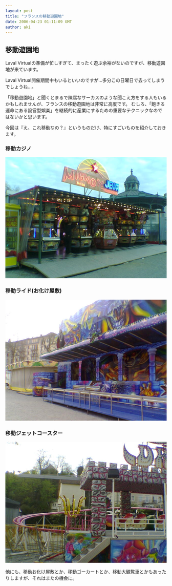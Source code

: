 ```yaml
---
layout: post
title: "フランスの移動遊園地"
date: 2006-04-23 01:11:09 GMT 
author: aki
---
```


## 移動遊園地

Laval Virtualの準備が忙しすぎて、まったく遊ぶ余裕がないのですが、移動遊園地が来ています。


Laval Virtual開催期間中もいるといいのですが…多分この日曜日で去ってしまうでしょうね…。


「移動遊園地」と聞くとまるで陳腐なサーカスのような聞こえ方をする人もいるかもしれませんが、フランスの移動遊園地は非常に高度です。
むしろ、「飽きる運命にある設営型娯楽」を継続的に産業にするための重要なテクニックなのではないかと思います。


今回は『え、これ移動なの？』というものだけ、特にすごいものを紹介しておきます。



### 移動カジノ


![Photo20060423-8.jpg](/assets/2006/Photo20060423-8.jpg)


### 移動ライド(お化け屋敷)


![Photo20060423-7.jpg](/assets/2006/Photo20060423-7.jpg)



### 移動ジェットコースター


![Photo20060423-6.jpg](/assets/2006/Photo20060423-6.jpg)


他にも、移動お化け屋敷とか、移動ゴーカートとか、移動大観覧車とかもあったりしますが、それはまたの機会に。


